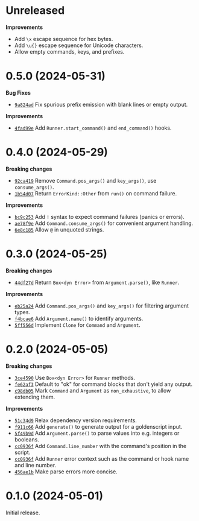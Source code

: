 # Unreleased

**Improvements**

* Add `\x` escape sequence for hex bytes.
* Add `\u{}` escape sequence for Unicode characters.
* Allow empty commands, keys, and prefixes.

# 0.5.0 (2024-05-31)

**Bug Fixes**

* [`9a824ad`] Fix spurious prefix emission with blank lines or empty output.

**Improvements**

* [`4fad99e`] Add `Runner.start_command()` and `end_command()` hooks.

[`9a824ad`]: https://github.com/erikgrinaker/goldenscript/commit/9a824add3e26c3e1ba31611f9f962a734700a5b3
[`4fad99e`]: https://github.com/erikgrinaker/goldenscript/commit/4fad99e7f8c5fb604da35ed54b9037f2d1058d59

# 0.4.0 (2024-05-29)

**Breaking changes**

* [`92ca419`] Remove `Command.pos_args()` and `key_args()`, use `consume_args()`.
* [`1b54d07`] Return `ErrorKind::Other` from `run()` on command failure.

**Improvements**

* [`bc9c253`] Add `!` syntax to expect command failures (panics or errors).
* [`ae78f9e`] Add `Command.consume_args()` for convenient argument handling.
* [`6e8c185`] Allow `@` in unquoted strings.

[`92ca419`]: https://github.com/erikgrinaker/goldenscript/commit/92ca419d7618419adc4890994f40e1a577c705f4
[`1b54d07`]: https://github.com/erikgrinaker/goldenscript/commit/1b54d07d47a379b6bc4c8b95f31d7b06c79394ff
[`bc9c253`]: https://github.com/erikgrinaker/goldenscript/commit/bc9c2539c144fecc7496017113b1d7759c1a4794
[`ae78f9e`]: https://github.com/erikgrinaker/goldenscript/commit/ae78f9eef1b5fc8007bd63165c4e8493e93ec692
[`6e8c185`]: https://github.com/erikgrinaker/goldenscript/commit/6e8c185a252045100a99782317730e6ed2de05c3

# 0.3.0 (2024-05-25)

**Breaking changes**

* [`44df27d`] Return `Box<dyn Error>` from `Argument.parse()`, like `Runner`.

**Improvements**

* [`eb25a24`] Add `Command.pos_args()` and `key_args()` for filtering argument types.
* [`f4bcae6`] Add `Argument.name()` to identify arguments.
* [`5ff556d`] Implement `Clone` for `Command` and `Argument`.

[`44df27d`]: https://github.com/erikgrinaker/goldenscript/commit/44df27daf3f6f31adde25238693daeb17611a057
[`eb25a24`]: https://github.com/erikgrinaker/goldenscript/commit/eb25a24136ee0f90ec0f067e169fb70114003743
[`f4bcae6`]: https://github.com/erikgrinaker/goldenscript/commit/f4bcae6f4dcd400deed1e2ad49de876ccccb6a25
[`5ff556d`]: https://github.com/erikgrinaker/goldenscript/commit/5ff556dff5875243aff5efc914689da1078f1431

# 0.2.0 (2024-05-05)

**Breaking changes**

* [`3ce4590`] Use `Box<dyn Error>` for `Runner` methods.
* [`fe62af3`] Default to "ok" for command blocks that don't yield any output.
* [`c98db05`] Mark `Command` and `Argument` as `non_exhaustive`, to allow extending them.

**Improvements**

* [`51c34d9`] Relax dependency version requirements.
* [`f911c66`] Add `generate()` to generate output for a goldenscript input.
* [`5f49b9d`] Add `Argument.parse()` to parse values into e.g. integers or booleans.
* [`cc0936f`] Add `Command.line_number` with the command's position in the script.
* [`cc0936f`] Add `Runner` error context such as the command or hook name and line number.
* [`456ae1b`] Make parse errors more concise.

[`3ce4590`]: https://github.com/erikgrinaker/goldenscript/commit/3ce4590a0794f94ee58c1fdfc647185819b6de4f
[`fe62af3`]: https://github.com/erikgrinaker/goldenscript/commit/fe62af3c3504acf4078d1f89a56be91c91d1e578
[`c98db05`]: https://github.com/erikgrinaker/goldenscript/commit/c98db054d5e940ada76dbdc855925cfc2f6e7ee8
[`51c34d9`]: https://github.com/erikgrinaker/goldenscript/commit/51c34d90a1c951d1f36b52421cf4b025bed5a5d3
[`f911c66`]: https://github.com/erikgrinaker/goldenscript/commit/f911c66312a6e9c4e6daf8ee9c5f1f810c3779c1
[`5f49b9d`]: https://github.com/erikgrinaker/goldenscript/commit/5f49b9dc7e59a3069808ededd09af06ec30338b2
[`cc0936f`]: https://github.com/erikgrinaker/goldenscript/commit/cc0936fbf0238bdbf382f1d2c8c654f4c4e25dc3
[`456ae1b`]: https://github.com/erikgrinaker/goldenscript/commit/456ae1b22f4b34eaee248bceac4dcb16e418369cc

# 0.1.0 (2024-05-01)

Initial release.